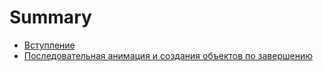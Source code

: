 # Summary

* [Вступление](vstuplenie.md)
* [Последовательная анимация и создания объектов по завершению](posledovatelnaya_animatsiya_i_sozdaniya_obektov_po.md)

